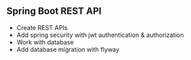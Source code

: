## Spring Boot REST API
- Create REST APIs
- Add spring security with jwt authentication & authorization
- Work with database
- Add database migration with flyway
